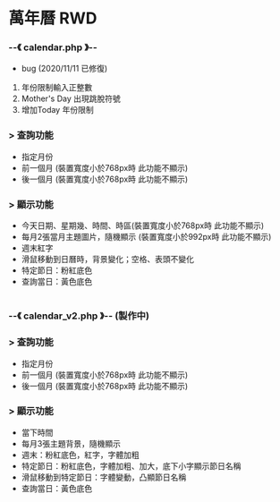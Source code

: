 # 萬年曆 RWD 
### --《 calendar.php 》--  
 - bug  (2020/11/11 已修復)
 1. 年份限制輸入正整數
 2. Mother's Day 出現跳脫符號  
 3. 增加Today 年份限制
###  > 查詢功能
 - 指定月份  
 - 前一個月 (裝置寬度小於768px時 此功能不顯示)  
 - 後一個月 (裝置寬度小於768px時 此功能不顯示)  
###  > 顯示功能
 - 今天日期、星期幾、時間、時區(裝置寬度小於768px時 此功能不顯示)
 - 每月2張當月主題圖片，隨機顯示 (裝置寬度小於992px時 此功能不顯示)
 - 週末紅字
 - 滑鼠移動到日曆時，背景變化；空格、表頭不變化
 - 特定節日：粉紅底色
 - 查詢當日：黃色底色
  
#  

### --《 calendar_v2.php 》--  (製作中)
###  > 查詢功能
 - 指定月份  
 - 前一個月 (裝置寬度小於768px時 此功能不顯示)
 - 後一個月 (裝置寬度小於768px時 此功能不顯示)
###  > 顯示功能
 - 當下時間
 - 每月3張主題背景，隨機顯示
 - 週末：粉紅底色，紅字，字體加粗
 - 特定節日：粉紅底色，字體加粗、加大，底下小字顯示節日名稱 
 - 滑鼠移動到特定節日：字體變動，凸顯節日名稱
 - 查詢當日：黃色底色
